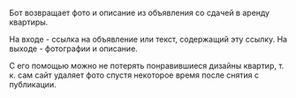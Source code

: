 Бот возвращает фото и описание из объявления со сдачей в аренду квартиры.

На входе - ссылка на объявление или текст, содержащий эту ссылку.
На выходе - фотографии и описание.

С его помощью можно не потерять понравившиеся дизайны квартир, т. к. сам сайт удаляет фото спустя некоторое время после снятия с публикации.
